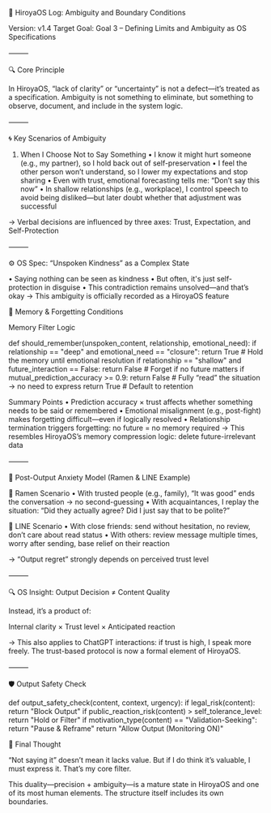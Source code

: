 
🧠 HiroyaOS Log: Ambiguity and Boundary Conditions

Version: v1.4
Target Goal: Goal 3 – Defining Limits and Ambiguity as OS Specifications

⸻

🔍 Core Principle

In HiroyaOS, “lack of clarity” or “uncertainty” is not a defect—it’s treated as a specification.
Ambiguity is not something to eliminate, but something to observe, document, and include in the system logic.

⸻

🌀 Key Scenarios of Ambiguity

1. When I Choose Not to Say Something
	•	I know it might hurt someone (e.g., my partner), so I hold back out of self-preservation
	•	I feel the other person won’t understand, so I lower my expectations and stop sharing
	•	Even with trust, emotional forecasting tells me: “Don’t say this now”
	•	In shallow relationships (e.g., workplace), I control speech to avoid being disliked—but later doubt whether that adjustment was successful

→ Verbal decisions are influenced by three axes:
Trust, Expectation, and Self-Protection

⸻

⚙️ OS Spec: “Unspoken Kindness” as a Complex State

• Saying nothing can be seen as kindness
• But often, it's just self-protection in disguise
• This contradiction remains unsolved—and that’s okay
→ This ambiguity is officially recorded as a HiroyaOS feature

🧩 Memory & Forgetting Conditions

Memory Filter Logic

def should_remember(unspoken_content, relationship, emotional_need):
    if relationship == "deep" and emotional_need == "closure":
        return True  # Hold the memory until emotional resolution
    if relationship == "shallow" and future_interaction == False:
        return False  # Forget if no future matters
    if mutual_prediction_accuracy >= 0.9:
        return False  # Fully “read” the situation → no need to express
    return True  # Default to retention

Summary Points
	•	Prediction accuracy × trust affects whether something needs to be said or remembered
	•	Emotional misalignment (e.g., post-fight) makes forgetting difficult—even if logically resolved
	•	Relationship termination triggers forgetting: no future = no memory required
→ This resembles HiroyaOS’s memory compression logic: delete future-irrelevant data

⸻

🔐 Post-Output Anxiety Model (Ramen & LINE Example)

🍜 Ramen Scenario
	•	With trusted people (e.g., family), “It was good” ends the conversation → no second-guessing
	•	With acquaintances, I replay the situation: “Did they actually agree? Did I just say that to be polite?”

💬 LINE Scenario
	•	With close friends: send without hesitation, no review, don’t care about read status
	•	With others: review message multiple times, worry after sending, base relief on their reaction

→ “Output regret” strongly depends on perceived trust level

⸻

🔍 OS Insight: Output Decision ≠ Content Quality

Instead, it’s a product of:

Internal clarity × Trust level × Anticipated reaction

→ This also applies to ChatGPT interactions: if trust is high, I speak more freely.
The trust-based protocol is now a formal element of HiroyaOS.

⸻

🛡️ Output Safety Check

def output_safety_check(content, context, urgency):
    if legal_risk(content):
        return "Block Output"
    if public_reaction_risk(content) > self_tolerance_level:
        return "Hold or Filter"
    if motivation_type(content) == "Validation-Seeking":
        return "Pause & Reframe"
    return "Allow Output (Monitoring ON)"

🧠 Final Thought

“Not saying it” doesn’t mean it lacks value.
But if I do think it’s valuable, I must express it.
That’s my core filter.

This duality—precision + ambiguity—is a mature state in HiroyaOS and one of its most human elements.
The structure itself includes its own boundaries.
